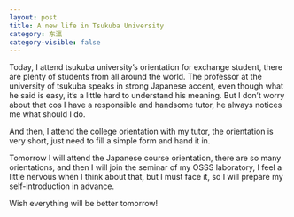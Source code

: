 ```yaml
---
layout: post
title: A new life in Tsukuba University
category: 东瀛
category-visible: false
---
```



Today, I attend tsukuba university’s orientation for exchange student, there are plenty of students from all around the world. The professor at the university of tsukuba speaks in strong Japanese accent, even though what he said is easy, it’s a little hard to understand his meaning. But I don’t worry about that cos I have a responsible and handsome tutor, he always notices me what should I do.

And then, I attend the college orientation with my tutor, the orientation is very short, just need to fill a simple form and hand it in.

Tomorrow I will attend the Japanese course orientation, there are so many orientations, and then I will join the seminar of my OSSS laboratory, I feel a little nervous when I think about that, but I must face it, so I will prepare my self-introduction in advance.

Wish everything will be better tomorrow!

